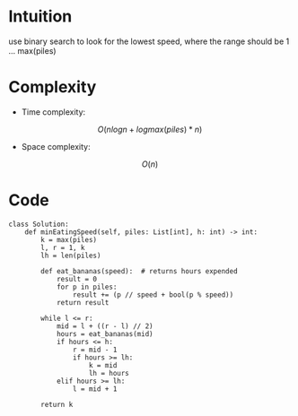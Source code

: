 # Intuition
<!-- Describe your first thoughts on how to solve this problem. -->
use binary search to look for the lowest speed, where the range should be 1 ... max(piles)

# Complexity
- Time complexity:
<!-- Add your time complexity here, e.g. $$O(n)$$ -->
$$O(nlogn + logmax(piles) * n)$$ 
- Space complexity:
<!-- Add your space complexity here, e.g. $$O(n)$$ -->
$$O(n)$$

# Code
```
class Solution:
    def minEatingSpeed(self, piles: List[int], h: int) -> int:
        k = max(piles)
        l, r = 1, k
        lh = len(piles)
        
        def eat_bananas(speed):  # returns hours expended
            result = 0
            for p in piles:
                result += (p // speed + bool(p % speed))
            return result
        
        while l <= r:
            mid = l + ((r - l) // 2)
            hours = eat_bananas(mid)
            if hours <= h:
                r = mid - 1
                if hours >= lh:
                    k = mid
                    lh = hours
            elif hours >= lh:
                l = mid + 1
            
        return k        
```